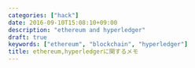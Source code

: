 ```yaml
---
categories: ["hack"]
date: 2016-09-10T15:08:10+09:00
description: "ethereum and hyperledger"
draft: true
keywords: ["ethereum", "blockchain", "hyperledger"]
title: ethereum,hyperledgerに関するメモ
---
```



